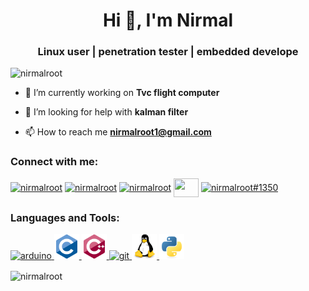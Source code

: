 <h1 align="center">Hi 👋, I'm Nirmal</h1>
<h3 align="center">Linux user | penetration tester | embedded develope</h3>

<p align="left"> <img src="https://komarev.com/ghpvc/?username=nirmalroot&label=Profile%20views&color=0e75b6&style=flat" alt="nirmalroot" /> </p>

- 🔭 I’m currently working on **Tvc flight computer**

- 🤝 I’m looking for help with **kalman filter**

- 📫 How to reach me **nirmalroot1@gmail.com**

<h3 align="left">Connect with me:</h3>
<p align="left">
<a href="https://twitter.com/nirmalroot" target="blank"><img align="center" src="https://raw.githubusercontent.com/rahuldkjain/github-profile-readme-generator/master/src/images/icons/Social/twitter.svg" alt="nirmalroot" height="30" width="40" /></a>
<a href="https://linkedin.com/in/nirmalroot" target="blank"><img align="center" src="https://raw.githubusercontent.com/rahuldkjain/github-profile-readme-generator/master/src/images/icons/Social/linked-in-alt.svg" alt="nirmalroot" height="30" width="40" /></a>
<a href="https://instagram.com/nirmalroot" target="blank"><img align="center" src="https://raw.githubusercontent.com/rahuldkjain/github-profile-readme-generator/master/src/images/icons/Social/instagram.svg" alt="nirmalroot" height="30" width="40" /></a>
<a href="https://www.youtube.com/c/uco0urscs1xawiww7yecm0ug" target="blank"><img align="center" src="https://raw.githubusercontent.com/rahuldkjain/github-profile-readme-generator/master/src/images/icons/Social/youtube.svg" href="youtube.com/channel/UCo0UrsCs1xaWIwW7yEcm0Ug" height="30" width="40" /></a>
<a href="https://discord.gg/nirmalroot#1350" target="blank"><img align="center" src="https://raw.githubusercontent.com/rahuldkjain/github-profile-readme-generator/master/src/images/icons/Social/discord.svg" alt="nirmalroot#1350" height="30" width="40" /></a>
</p>

<h3 align="left">Languages and Tools:</h3>
<p align="left"> <a href="https://www.arduino.cc/" target="_blank" rel="noreferrer"> <img src="https://cdn.worldvectorlogo.com/logos/arduino-1.svg" alt="arduino" width="40" height="40"/> </a> <a href="https://www.cprogramming.com/" target="_blank" rel="noreferrer"> <img src="https://raw.githubusercontent.com/devicons/devicon/master/icons/c/c-original.svg" alt="c" width="40" height="40"/> </a> <a href="https://www.w3schools.com/cpp/" target="_blank" rel="noreferrer"> <img src="https://raw.githubusercontent.com/devicons/devicon/master/icons/cplusplus/cplusplus-original.svg" alt="cplusplus" width="40" height="40"/> </a> <a href="https://git-scm.com/" target="_blank" rel="noreferrer"> <img src="https://www.vectorlogo.zone/logos/git-scm/git-scm-icon.svg" alt="git" width="40" height="40"/> </a> <a href="https://www.linux.org/" target="_blank" rel="noreferrer"> <img src="https://raw.githubusercontent.com/devicons/devicon/master/icons/linux/linux-original.svg" alt="linux" width="40" height="40"/> </a> <a href="https://www.python.org" target="_blank" rel="noreferrer"> <img src="https://raw.githubusercontent.com/devicons/devicon/master/icons/python/python-original.svg" alt="python" width="40" height="40"/> </a> </p>

<p><img align="center" src="https://github-readme-stats.vercel.app/api/top-langs?username=nirmalroot&show_icons=true&locale=en&layout=compact" alt="nirmalroot" /></p>
